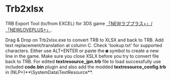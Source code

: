 # Trb2xlsx
TRB Export Tool (to/from EXCEL) for 3DS game [「NEWラブプラス+」/「NEWLOVEPLUS+」](http://www.konami.jp/products/newloveplus_plus/).


Drag & Drop on Trb2xlsx.exe to convert TRB to XLSX and back to TRB. Add text replacement/translation at column C. Check 'lookup.txt' for supported characters. Either use ALT+ENTER or paste the ◙ symbol to create a new line in the game. Make sure you close XSLX before you try to convert file back to TRB. For edited **textresource_jpn.trb** file to load successfully use included **code.bin** plugin and also add the modded **textresource_config.trb** in (NLP+)**\SystemData\TextResource\**.

